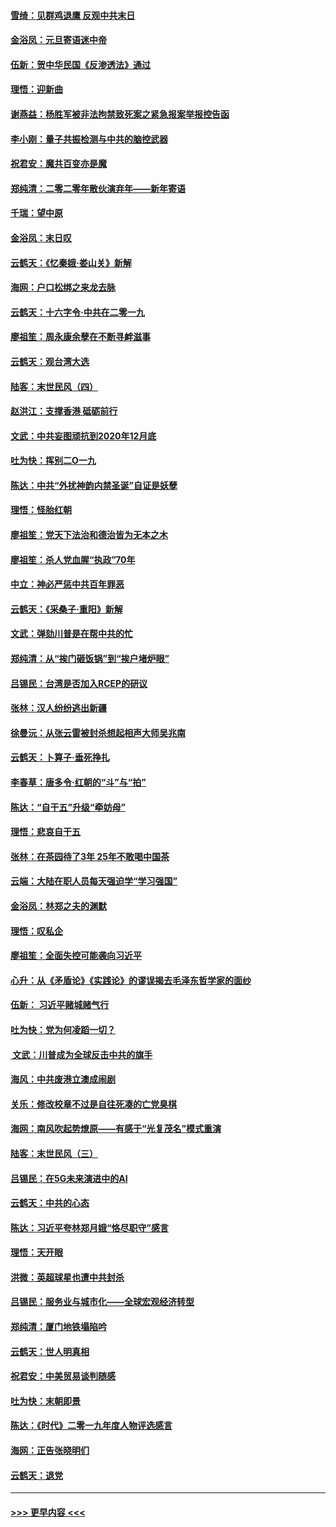 #### [雪绮：见群鸡退鹰  反观中共末日](../pages/nsc993/n11762112.md?t=01030655) 
#### [金浴凤：元旦寄语迷中帝](../pages/nsc993/n11761788.md?t=01030655) 
#### [伍新：贺中华民国《反渗透法》通过](../pages/nsc993/n11761994.md?t=01030655) 
#### [理悟：迎新曲](../pages/nsc993/n11761152.md?t=01030655) 
#### [谢燕益：杨胜军被非法拘禁致死案之紧急报案举报控告函](../pages/nsc993/n11756134.md?t=01030655) 
#### [李小刚：量子共振检测与中共的脑控武器](../pages/nsc993/n11754518.md?t=01030655) 
#### [祝君安：魔共百变亦是魔](../pages/nsc993/n11754469.md?t=01030655) 
#### [郑纯清：二零二零年散伙演弃年——新年寄语](../pages/nsc993/n11754195.md?t=01030655) 
#### [千瑞：望中原](../pages/nsc993/n11754159.md?t=01030655) 
#### [金浴凤：末日叹](../pages/nsc993/n11752359.md?t=01030655) 
#### [云鹤天：《忆秦娥‧娄山关》新解](../pages/nsc993/n11752348.md?t=01030655) 
#### [海网：户口松绑之来龙去脉](../pages/nsc993/n11752328.md?t=01030655) 
#### [云鹤天：十六字令‧中共在二零一九](../pages/nsc993/n11752305.md?t=01030655) 
#### [廖祖笙：周永康余孽在不断寻衅滋事](../pages/nsc993/n11751013.md?t=01030655) 
#### [云鹤天：观台湾大选](../pages/nsc993/n11751007.md?t=01030655) 
#### [陆客：末世民风（四）](../pages/nsc993/n11749203.md?t=01030655) 
#### [赵洪江：支撑香港 砥砺前行](../pages/nsc993/n11748482.md?t=01030655) 
#### [文武：中共妄图顽抗到2020年12月底](../pages/nsc993/n11748446.md?t=01030655) 
#### [吐为快：挥别二O一九](../pages/nsc993/n11748411.md?t=01030655) 
#### [陈达：中共“外扰神韵内禁圣诞”自证是妖孽](../pages/nsc993/n11748226.md?t=01030655) 
#### [理悟：怪胎红朝](../pages/nsc993/n11748206.md?t=01030655) 
#### [廖祖笙：党天下法治和德治皆为无本之木](../pages/nsc993/n11748135.md?t=01030655) 
#### [廖祖笙：杀人党血腥“执政”70年](../pages/nsc993/n11745144.md?t=01030655) 
#### [中立：神必严惩中共百年罪恶](../pages/nsc993/n11744970.md?t=01030655) 
#### [云鹤天：《采桑子‧重阳》新解](../pages/nsc993/n11744948.md?t=01030655) 
#### [文武：弹劾川普是在帮中共的忙](../pages/nsc993/n11744758.md?t=01030655) 
#### [郑纯清：从“挨门砸饭锅”到“挨户堵炉眼”](../pages/nsc993/n11744745.md?t=01030655) 
#### [吕锡民：台湾是否加入RCEP的研议](../pages/nsc993/n11744701.md?t=01030655) 
#### [张林：汉人纷纷逃出新疆](../pages/nsc993/n11743530.md?t=01030655) 
#### [徐曼沅：从张云雷被封杀想起相声大师吴兆南](../pages/nsc993/n11741816.md?t=01030655) 
#### [云鹤天：卜算子‧垂死挣扎](../pages/nsc993/n11739956.md?t=01030655) 
#### [李春草：唐多令‧红朝的“斗”与“拍”](../pages/nsc993/n11739830.md?t=01030655) 
#### [陈达：“自干五”升级“牵妨母”](../pages/nsc993/n11739724.md?t=01030655) 
#### [理悟：悲哀自干五](../pages/nsc993/n11739547.md?t=01030655) 
#### [张林：在茶园待了3年 25年不敢喝中国茶](../pages/nsc993/n11739240.md?t=01030655) 
#### [云端：大陆在职人员每天强迫学“学习强国”](../pages/nsc993/n11738735.md?t=01030655) 
#### [金浴凤：林郑之夫的渊默](../pages/nsc993/n11737735.md?t=01030655) 
#### [理悟：叹私企](../pages/nsc993/n11737715.md?t=01030655) 
#### [廖祖笙：全面失控可能袭向习近平](../pages/nsc993/n11737704.md?t=01030655) 
#### [心升：从《矛盾论》《实践论》的谬误揭去毛泽东哲学家的面纱](../pages/nsc993/n11736962.md?t=01030655) 
#### [伍新： 习近平赌城赌气行](../pages/nsc993/n11736929.md?t=01030655) 
#### [吐为快：党为何凌蹈一切？](../pages/nsc993/n11736915.md?t=01030655) 
#### [ 文武：川普成为全球反击中共的旗手](../pages/nsc993/n11736882.md?t=01030655) 
#### [海风：中共废港立澳成闹剧](../pages/nsc993/n11735857.md?t=01030655) 
#### [关乐：修改校章不过是自往死凑的亡党臭棋](../pages/nsc993/n11735097.md?t=01030655) 
#### [海网：南风吹起势燎原——有感于“光复茂名”模式重演](../pages/nsc993/n11732308.md?t=01030655) 
#### [陆客：末世民风（三）](../pages/nsc993/n11732211.md?t=01030655) 
#### [吕锡民：在5G未来演进中的AI](../pages/nsc993/n11730010.md?t=01030655) 
#### [云鹤天：中共的心态](../pages/nsc993/n11729906.md?t=01030655) 
#### [陈达：习近平夸林郑月娥“恪尽职守”感言](../pages/nsc993/n11729881.md?t=01030655) 
#### [理悟：天开眼](../pages/nsc993/n11729699.md?t=01030655) 
#### [洪微：英超球星也遭中共封杀](../pages/nsc993/n11727243.md?t=01030655) 
#### [吕锡民：服务业与城市化——全球宏观经济转型](../pages/nsc993/n11725845.md?t=01030655) 
#### [郑纯清：厦门地铁塌陷吟](../pages/nsc993/n11725813.md?t=01030655) 
#### [云鹤天：世人明真相](../pages/nsc993/n11725621.md?t=01030655) 
#### [祝君安：中美贸易谈判随感](../pages/nsc993/n11725609.md?t=01030655) 
#### [吐为快：末朝即景](../pages/nsc993/n11723365.md?t=01030655) 
#### [陈达：《时代》二零一九年度人物评选感言](../pages/nsc993/n11723337.md?t=01030655) 
#### [海网：正告张晓明们](../pages/nsc993/n11723228.md?t=01030655) 
#### [云鹤天：退党](../pages/nsc993/n11723056.md?t=01030655) 

----
#### [ >>> 更早内容 <<< ](../indexes/nsc993-earlier.md)
